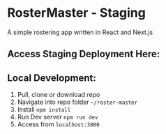 # RosterMaster - Staging
A simple rostering app written in React and Next.js

## Access Staging Deployment Here:


## Local Development:
1. Pull, clone or download repo
2. Navigate into repo folder `~/roster-master`
3. Install `npm install`
4. Run Dev server `npm run dev`
5. Access from `localhost:3000`
